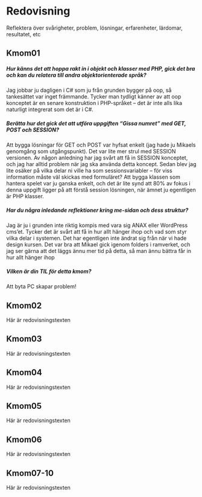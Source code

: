 ---
...
Redovisning
=========================

Reflektera över svårigheter, problem, lösningar, erfarenheter, lärdomar, resultatet, etc

Kmom01
-------------------------
##### Hur känns det att hoppa rakt in i objekt och klasser med PHP, gick det bra och kan du relatera till andra objektorienterade språk?
Jag jobbar ju dagligen i C# som ju från grunden bygger på oop, så tankesättet var inget främmande. Tycker man tydligt känner av att oop konceptet är en senare konstruktion i PHP-språket – det är inte alls lika naturligt integrerat som det är i C#.

##### Berätta hur det gick det att utföra uppgiften “Gissa numret” med GET, POST och SESSION?
Att bygga lösningar för GET och POST var hyfsat enkelt (jag hade ju Mikaels genomgång som utgångspunkt). Det var lite mer strul med SESSION versionen. Av någon anledning har jag svårt att få in SESSION konceptet, och jag har alltid problem när jag ska använda detta koncept. Sedan blev jag lite osäker på vilka delar ni ville ha som sessionsvariabler – för viss information måste väl skickas med formuläret?
Att bygga klassen som hantera spelet var ju ganska enkelt, och det är lite synd att 80% av fokus i denna uppgift ligger på att förstå session lösningen, när ämnet ju egentligen är PHP klasser.

##### Har du några inledande reflektioner kring me-sidan och dess struktur?
Jag är ju i grunden inte riktig kompis med vara sig ANAX eller WordPress cms’et. Tycker det är svårt att få in hur allt hänger ihop och vad som styr vilka delar i systemen. Det har egentligen inte ändrat sig från när vi hade design kursen. Det var bra att Mikael gick igenom folders i ramverket, och jag ser gärna att det läggs ännu mer tid på detta, så man ännu bättra får in hur allt hänger ihop

##### Vilken är din TIL för detta kmom?
Att byta PC skapar problem!




Kmom02
-------------------------

Här är redovisningstexten



Kmom03
-------------------------

Här är redovisningstexten



Kmom04
-------------------------

Här är redovisningstexten



Kmom05
-------------------------

Här är redovisningstexten



Kmom06
-------------------------

Här är redovisningstexten



Kmom07-10
-------------------------

Här är redovisningstexten
